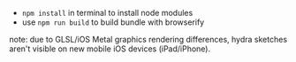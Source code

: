 - `npm install` in terminal to install node modules
- use `npm run build` to build bundle with browserify

note:
due to GLSL/iOS Metal graphics rendering differences, hydra sketches
aren't visible on new mobile iOS devices (iPad/iPhone).
